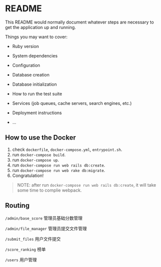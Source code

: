 # README

This README would normally document whatever steps are necessary to get the
application up and running.

Things you may want to cover:

* Ruby version

* System dependencies

* Configuration

* Database creation

* Database initialization

* How to run the test suite

* Services (job queues, cache servers, search engines, etc.)

* Deployment instructions

* ...

## How to use the Docker

1. check `dockerfile`, `docker-compose.yml`, `entrypoint.sh`.
2. run `docker-compose build`.
3. run `docker-compose up`.
4. run `docker-compose run web rails db:create`.
5. run `docker-compose run web rake db:migrate`.
6. Congratulation!

> NOTE: after run `docker-compose run web rails db:create`, it will take some time to complie webpack.



## Routing

`/admin/base_score` 管理员基础分数管理

`/admin/file_manager` 管理员提交文件管理

`/submit_files` 用户文件提交

`/score_ranking`  榜单

`/users` 用户管理